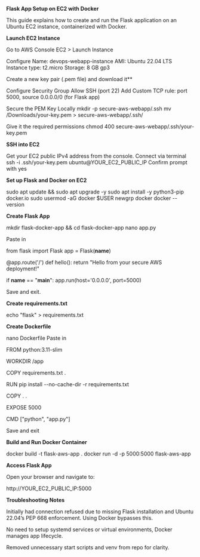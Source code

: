 **Flask App Setup on EC2 with Docker**

This guide explains how to create and run the Flask application on an Ubuntu EC2 instance, containerized with Docker.

**Launch EC2 Instance**

Go to AWS Console EC2 > Launch Instance

Configure
Name: devops-webapp-instance
AMI: Ubuntu 22.04 LTS
Instance type: t2.micro
Storage: 8 GB gp3

Create a new key pair (.pem file) and download it**

Configure Security Group
Allow SSH (port 22)
Add Custom TCP rule: port 5000, source 0.0.0.0/0 (for Flask app)

Secure the PEM Key Locally
mkdir -p secure-aws-webapp/.ssh
mv /Downloads/your-key.pem > secure-aws-webapp/.ssh/

Give it the required permissions
chmod 400 secure-aws-webapp/.ssh/your-key.pem

**SSH into EC2**

Get your EC2 public IPv4 address from the console.
Connect via terminal
ssh -i .ssh/your-key.pem ubuntu@YOUR_EC2_PUBLIC_IP
Confirm prompt with yes

**Set up Flask and Docker on EC2**

sudo apt update && sudo apt upgrade -y
sudo apt install -y python3-pip docker.io
sudo usermod -aG docker $USER
newgrp docker
docker --version

**Create Flask App**

mkdir flask-docker-app && cd flask-docker-app
nano app.py

Paste in

from flask import Flask
app = Flask(__name__)

@app.route('/')
def hello():
    return "Hello from your secure AWS deployment!"

if __name__ == "__main__":
    app.run(host='0.0.0.0', port=5000)
    
Save and exit.

**Create requirements.txt**

echo "flask" > requirements.txt

**Create Dockerfile**

nano Dockerfile
Paste in

FROM python:3.11-slim

WORKDIR /app

COPY requirements.txt .

RUN pip install --no-cache-dir -r requirements.txt

COPY . .

EXPOSE 5000

CMD ["python", "app.py"]

Save and exit

**Build and Run Docker Container**

docker build -t flask-aws-app .
docker run -d -p 5000:5000 flask-aws-app

**Access Flask App**

Open your browser and navigate to:

http://YOUR_EC2_PUBLIC_IP:5000

**Troubleshooting Notes**

Initially had connection refused due to missing Flask installation and Ubuntu 22.04’s PEP 668 enforcement. Using Docker bypasses this.

No need to setup systemd services or virtual environments, Docker manages app lifecycle.

Removed unnecessary start scripts and venv from repo for clarity.
